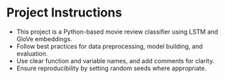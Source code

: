 <!-- Use this file to provide workspace-specific custom instructions to Copilot. For more details, visit https://code.visualstudio.com/docs/copilot/copilot-customization#_use-a-githubcopilotinstructionsmd-file -->

# Project Instructions
- This project is a Python-based movie review classifier using LSTM and GloVe embeddings.
- Follow best practices for data preprocessing, model building, and evaluation.
- Use clear function and variable names, and add comments for clarity.
- Ensure reproducibility by setting random seeds where appropriate.
